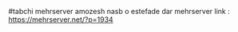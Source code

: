 #tabchi mehrserver
amozesh nasb o estefade dar mehrserver
link : <a href="https://mehrserver.net/?p=1934" target="_blank">https://mehrserver.net/?p=1934</a>
